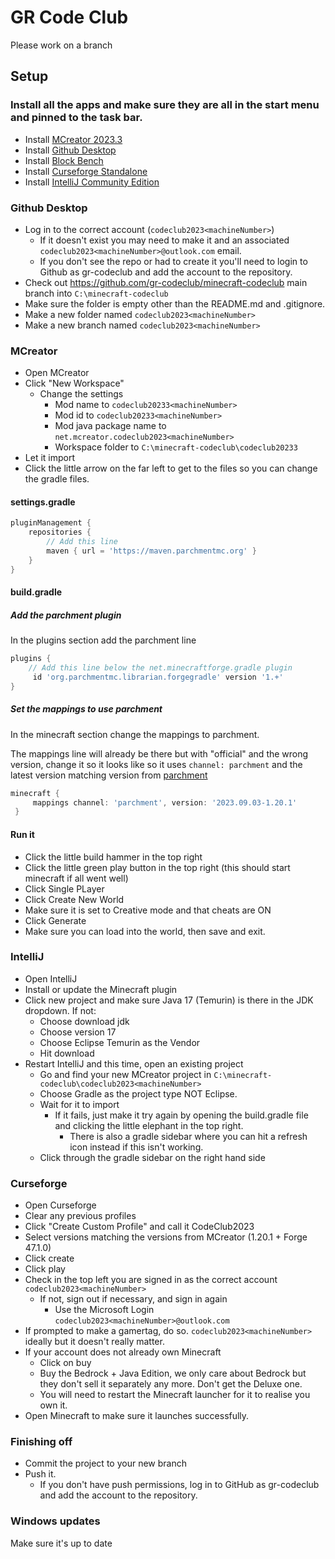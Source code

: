 # GR Code Club

Please work on a branch

## Setup

### Install all the apps and make sure they are all in the start menu and pinned to the task bar.
* Install [MCreator 2023.3](https://mcreator.net/download/2023-3)
* Install [Github Desktop](https://central.github.com/deployments/desktop/desktop/latest/win32)
* Install [Block Bench](https://www.blockbench.net/downloads)
* Install [Curseforge Standalone](https://www.curseforge.com/download/app)
* Install [IntelliJ Community Edition](https://www.jetbrains.com/idea/download/download-thanks.html?platform=windows&code=IIC)

### Github Desktop
* Log in to the correct account (`codeclub2023<machineNumber>`)
    * If it doesn't exist you may need to make it and an associated `codeclub2023<machineNumber>@outlook.com` email.
    * If you don't see the repo or had to create it you'll need to login to Github as gr-codeclub and add the account to the repository.
* Check out https://github.com/gr-codeclub/minecraft-codeclub main branch into `C:\minecraft-codeclub`
* Make sure the folder is empty other than the README.md and .gitignore.
* Make a new folder named `codeclub2023<machineNumber>`
* Make a new branch named `codeclub2023<machineNumber>`

### MCreator
* Open MCreator
* Click "New Workspace"
  * Change the settings
    * Mod name to `codeclub20233<machineNumber>`
    * Mod id to `codeclub20233<machineNumber>`
    * Mod java package name to `net.mcreator.codeclub2023<machineNumber>`
    * Workspace folder to `C:\minecraft-codeclub\codeclub20233`
* Let it import
* Click the little arrow on the far left to get to the files so you can change the gradle files.

#### settings.gradle

```groovy
pluginManagement {
    repositories {
        // Add this line
        maven { url = 'https://maven.parchmentmc.org' }
    }
}
```

#### build.gradle

##### Add the parchment plugin

In the plugins section add the parchment line

```groovy
plugins {
    // Add this line below the net.minecraftforge.gradle plugin
     id 'org.parchmentmc.librarian.forgegradle' version '1.+'
}
```

##### Set the mappings to use parchment

In the minecraft section change the mappings to parchment.

The mappings line will already be there but with "official" and the wrong version, change it so it looks like so it uses `channel: parchment` and the latest version matching version from [parchment](https://parchmentmc.org/docs/getting-started)

```groovy
minecraft {
     mappings channel: 'parchment', version: '2023.09.03-1.20.1'
 }
```

#### Run it

* Click the little build hammer in the top right
* Click the little green play button in the top right (this should start minecraft if all went well)
* Click Single PLayer
* Click Create New World
* Make sure it is set to Creative mode and that cheats are ON
* Click Generate
* Make sure you can load into the world, then save and exit.

### IntelliJ
* Open IntelliJ
* Install or update the Minecraft plugin
* Click new project and make sure Java 17 (Temurin) is there in the JDK dropdown. If not:
    * Choose download jdk
    * Choose version 17
    * Choose Eclipse Temurin as the Vendor
    * Hit download
* Restart IntelliJ and this time, open an existing project
    * Go and find your new MCreator project in `C:\minecraft-codeclub\codeclub2023<machineNumber>`
    * Choose Gradle as the project type NOT Eclipse.
    * Wait for it to import
        * If it fails, just make it try again by opening the build.gradle file and clicking the little elephant in the top right.
            * There is also a gradle sidebar where you can hit a refresh icon instead if this isn't working.
    * Click through the gradle sidebar on the right hand side 

### Curseforge
* Open Curseforge
* Clear any previous profiles
* Click "Create Custom Profile" and call it CodeClub2023
* Select versions matching the versions from MCreator (1.20.1 + Forge 47.1.0)
* Click create
* Click play
* Check in the top left you are signed in as the correct account `codeclub2023<machineNumber>`
    * If not, sign out if necessary, and sign in again
        * Use the Microsoft Login `codeclub2023<machineNumber>@outlook.com`
* If prompted to make a gamertag, do so. `codeclub2023<machineNumber>` ideally but it doesn't really matter.
* If your account does not already own Minecraft
    * Click on buy
    * Buy the Bedrock + Java Edition, we only care about Bedrock but they don't sell it separately any more. Don't get the Deluxe one.
    * You will need to restart the Minecraft launcher for it to realise you own it.
* Open Minecraft to make sure it launches successfully.

### Finishing off
* Commit the project to your new branch
* Push it.
    * If you don't have push permissions, log in to GitHub as gr-codeclub and add the account to the repository.

### Windows updates
Make sure it's up to date
